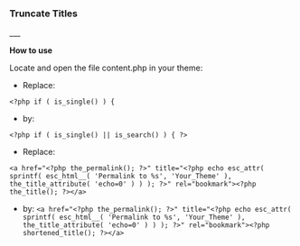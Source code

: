 <h3>Truncate Titles</h3>
___

<strong>How to use</strong>

Locate and open the file content.php in your theme:
 - Replace:

```<?php if ( is_single() ) {```
 - by:
  
 
```<?php if ( is_single() || is_search() ) { ?>```
 - Replace:

```<a href="<?php the_permalink(); ?>" title="<?php echo esc_attr( sprintf( esc_html__( 'Permalink to %s', 'Your_Theme' ), the_title_attribute( 'echo=0' ) ) ); ?>" rel="bookmark"><?php the_title(); ?></a>```
 - by:
```<a href="<?php the_permalink(); ?>" title="<?php echo esc_attr( sprintf( esc_html__( 'Permalink to %s', 'Your_Theme' ), the_title_attribute( 'echo=0' ) ) ); ?>" rel="bookmark"><?php shortened_title(); ?></a>```
